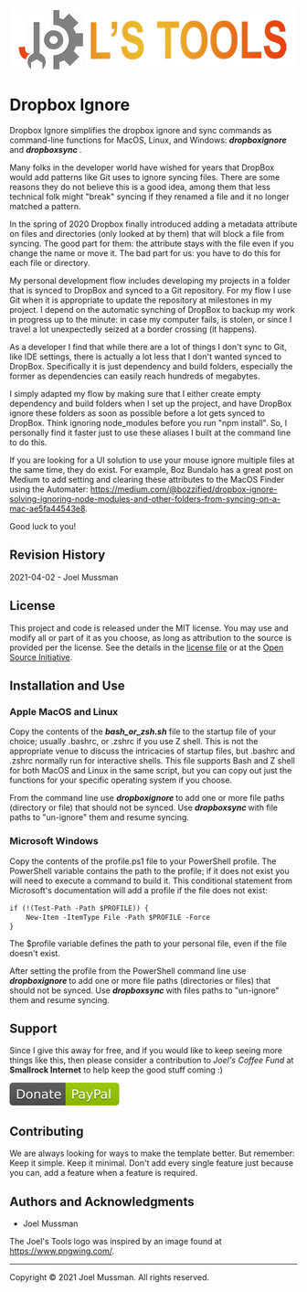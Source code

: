 ![](.common/joelstools.png?raw=true)

# Dropbox Ignore

Dropbox Ignore simplifies the dropbox ignore and sync commands as command-line functions for MacOS, Linux, and Windows: ***dropboxignore <path>***
and ***dropboxsync <path>***.

Many folks in the developer world have wished for years that DropBox would add patterns like Git uses to ignore syncing files.
There are some reasons they do not believe this is a good idea, among them that less technical folk might "break"
syncing if they renamed a file and it no longer matched a pattern.

In the spring of 2020 Dropbox finally introduced adding a metadata attribute on files and directories (only looked at by them) that will block a file from syncing.
The good part for them: the attribute stays with the file even if you change the name or move it.
The bad part for us: you have to do this for each file or directory.

My personal development flow includes developing my projects in a folder that is synced to DropBox and synced to a Git repository.
For my flow I use Git when it is appropriate to update the repository at milestones in my project.
I depend on the automatic synching of DropBox to backup my work in progress up to the minute: in case my computer fails, is stolen, or
since I travel a lot unexpectedly seized at a border crossing (it happens).

As a developer I find that while there are a lot of things I don't sync to Git, like IDE settings,
there is actually a lot less that I don't wanted synced to DropBox.
Specifically it is just dependency and build folders, especially the former as dependencies can easily reach hundreds of megabytes.

I simply adapted my flow by making sure that I either create empty dependency and build folders when I set up the project,
and have DropBox ignore these folders as soon as possible before a lot gets synced to DropBox.
Think ignoring node_modules before you run "npm install".
So, I personally find it faster just to use these aliases I built at the command line to do this.

If you are looking for a UI solution to use your mouse ignore multiple files at the same time, they do exist.
For example, Boz Bundalo has a great post on Medium to add setting and clearing these attributes
to the MacOS Finder using the Automater: https://medium.com/@bozzified/dropbox-ignore-solving-ignoring-node-modules-and-other-folders-from-syncing-on-a-mac-ae5fa44543e8.

Good luck to you!

## Revision History

2021-04-02 - Joel Mussman

## License

This project and code is released under the MIT license. You may use and modify all or part of it as you choose, as long as attribution to the source is provided per the license. See the details in the [license file](./LICENSE.md) or at the [Open Source Initiative](https://opensource.org/licenses/MIT).

## Installation and Use

### Apple MacOS and Linux

Copy the contents of the ***bash_or_zsh.sh*** file to the startup file of your choice; usually .bashrc, or .zshrc if you use Z shell.
This is not the appropriate venue to discuss the intricacies of startup files, but .bashrc and .zshrc normally run for interactive shells.
This file supports Bash and Z shell for both MacOS and Linux in the same script, but you can copy out just the functions for your specific operating system if you choose.

From the command line use ***dropboxignore <path>*** to add one or more file paths (directory or file) that should not be synced.
Use ***dropboxsync <path>*** with file paths to "un-ignore" them and resume syncing.

### Microsoft Windows

Copy the contents of the profile.ps1 file to your PowerShell profile.
The PowerShell variable contains the path to the profile; if it does not exist you will
need to execute a command to build it.
This conditional statement from Microsoft's documentation will add a profile if the file does not exist:

    if (!(Test-Path -Path $PROFILE)) {
        New-Item -ItemType File -Path $PROFILE -Force
    }

The $profile variable defines the path to your personal file, even if the file doesn't exist.

After setting the profile from the PowerShell command line use ***dropboxignore <path>*** to add one or more file paths (directories or files) that should not be synced.
Use ***dropboxsync <path>*** with files paths to "un-ignore" them and resume syncing.

## Support

Since I give this away for free, and if you would like to keep seeing more things like this, then please consider
a contribution to *Joel's Coffee Fund* at **Smallrock Internet** to help keep the good stuff coming :)<br />

[![Donate](.common/Donate-Paypal.svg)](https://www.paypal.com/cgi-bin/webscr?cmd=_s-xclick&hosted_button_id=XPUGVGZZ8RUAA)

## Contributing

We are always looking for ways to make the template better. But remember: Keep it simple. Keep it minimal. Don't add every single feature just because you can, add a feature when a feature is required.

## Authors and Acknowledgments

* Joel Mussman

The Joel's Tools logo was inspired by an image found at https://www.pngwing.com/.

<hr>
Copyright © 2021 Joel Mussman. All rights reserved.
